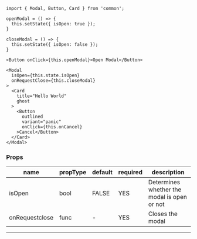 
```
import { Modal, Button, Card } from 'common';

openModal = () => {
  this.setState({ isOpen: true });
}

closeModal = () => {
  this.setState({ isOpen: false });
}

<Button onClick={this.openModal}>Open Modal</Button>

<Modal
  isOpen={this.state.isOpen}
  onRequestClose={this.closeModal}
>
  <Card
    title="Hello World"
    ghost
  >
    <Button
      outlined
      variant="panic"
      onClick={this.onCancel}
    >Cancel</Button>
  </Card>
</Modal>

```

### Props

| name           | propType                            | default | required | description                                                                  |
|----------------|-------------------------------------|---------|----------|------------------------------------------------------------------------------|
| isOpen         | bool                                |  FALSE  |    YES   | Determines whether the modal is open or not                                  |
| onRequestclose | func                                |   -     |    YES   | Closes the modal                                                             |

---
